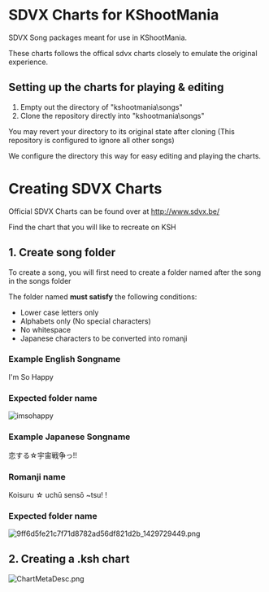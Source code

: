 # SDVX Charts for KShootMania #

SDVX Song packages meant for use in KShootMania. 

These charts follows the offical sdvx charts closely to emulate the original experience.

## Setting up the charts for playing & editing ##
1. Empty out the directory of "kshootmania\songs"
2. Clone the repository directly into "kshootmania\songs"

You may revert your directory to its original state after cloning (This repository is configured to ignore all other songs)

We configure the directory this way for easy editing and playing the charts.

# Creating SDVX Charts #

Official SDVX Charts can be found over at http://www.sdvx.be/

Find the chart that you will like to recreate on KSH
## 1. Create song folder ##
To create a song, you will first need to create a folder named after the song in the songs folder

The folder named **must satisfy** the following conditions:

* Lower case letters only
* Alphabets only (No special characters)
* No whitespace
* Japanese characters to be converted into romanji

### Example English Songname ###
I'm So Happy
### Expected folder name ###
![imsohappy](https://bitbucket.org/repo/5y4rb6/images/1595790915-5aa210b9efc04de56eb571bb5d0a35ee_1429729340.png)
### Example Japanese Songname ###
恋する☆宇宙戦争っ!!
### Romanji name ###
Koisuru ☆ uchū sensō ~tsu! !
### Expected folder name ###
![9ff6d5fe21c7f71d8782ad56df821d2b_1429729449.png](https://bitbucket.org/repo/5y4rb6/images/2016589420-9ff6d5fe21c7f71d8782ad56df821d2b_1429729449.png)
## 2. Creating a .ksh chart ##
![ChartMetaDesc.png](https://bitbucket.org/repo/5y4rb6/images/558140521-ChartMetaDesc.png)